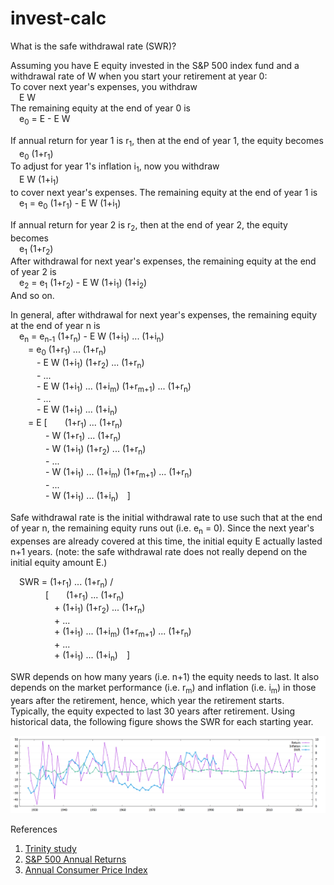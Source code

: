 # invest-calc

What is the safe withdrawal rate (SWR)? 

Assuming you have E equity invested in the S&P 500 index fund and a withdrawal
rate of W when you start your retirement at year 0:  
To cover next year's expenses, you withdraw  
&emsp;E W  
The remaining equity at the end of year 0 is  
&emsp;e<sub>0</sub> = E - E W  

If annual return for year 1 is r<sub>1</sub>, then at the end of year 1,
the equity becomes  
&emsp;e<sub>0</sub> (1+r<sub>1</sub>)  
To adjust for year 1's inflation i<sub>1</sub>, now you withdraw  
&emsp;E W (1+i<sub>1</sub>)  
to cover next year's expenses. The remaining equity at the end of year 1 is  
&emsp;e<sub>1</sub> = e<sub>0</sub> (1+r<sub>1</sub>) - E W (1+i<sub>1</sub>)   

If annual return for year 2 is r<sub>2</sub>, then at the end of year 2,
the equity becomes  
&emsp;e<sub>1</sub> (1+r<sub>2</sub>)  
After withdrawal for next year's expenses, the remaining equity at the end of
year 2 is  
&emsp;e<sub>2</sub> = e<sub>1</sub> (1+r<sub>2</sub>) - E W (1+i<sub>1</sub>) (1+i<sub>2</sub>)  
And so on.

In general, after withdrawal for next year's expenses, the remaining equity
at the end of year n is  
&emsp;e<sub>n</sub> = e<sub>n-1</sub> (1+r<sub>n</sub>) - E W (1+i<sub>1</sub>) ... (1+i<sub>n</sub>)  
&emsp;&emsp;= e<sub>0</sub> (1+r<sub>1</sub>) ... (1+r<sub>n</sub>)  
&emsp;&emsp;&emsp;- E W (1+i<sub>1</sub>) (1+r<sub>2</sub>) ... (1+r<sub>n</sub>)  
&emsp;&emsp;&emsp;- ...  
&emsp;&emsp;&emsp;- E W (1+i<sub>1</sub>) ... (1+i<sub>m</sub>) (1+r<sub>m+1</sub>) ... (1+r<sub>n</sub>)  
&emsp;&emsp;&emsp;- ...  
&emsp;&emsp;&emsp;- E W (1+i<sub>1</sub>) ... (1+i<sub>n</sub>)  
&emsp;&emsp;= E [&emsp;&emsp;(1+r<sub>1</sub>) ... (1+r<sub>n</sub>)  
&emsp;&emsp;&emsp;&emsp;- W (1+r<sub>1</sub>) ... (1+r<sub>n</sub>)  
&emsp;&emsp;&emsp;&emsp;- W (1+i<sub>1</sub>) (1+r<sub>2</sub>) ... (1+r<sub>n</sub>)  
&emsp;&emsp;&emsp;&emsp;- ...  
&emsp;&emsp;&emsp;&emsp;- W (1+i<sub>1</sub>) ... (1+i<sub>m</sub>) (1+r<sub>m+1</sub>) ... (1+r<sub>n</sub>)  
&emsp;&emsp;&emsp;&emsp;- ...  
&emsp;&emsp;&emsp;&emsp;- W (1+i<sub>1</sub>) ... (1+i<sub>n</sub>)&emsp;]  

Safe withdrawal rate is the initial withdrawal rate to use such that at the
end of year n, the remaining equity runs out (i.e. e<sub>n</sub> = 0). Since
the next year's expenses are already covered at this time, the initial equity
E actually lasted n+1 years. (note: the safe withdrawal rate does not really
depend on the initial equity amount E.)

&emsp;SWR = (1+r<sub>1</sub>) ... (1+r<sub>n</sub>) /  
&emsp;&emsp;&emsp;&emsp;[&emsp;&emsp;(1+r<sub>1</sub>) ... (1+r<sub>n</sub>)  
&emsp;&emsp;&emsp;&emsp;&emsp;+ (1+i<sub>1</sub>) (1+r<sub>2</sub>) ... (1+r<sub>n</sub>)  
&emsp;&emsp;&emsp;&emsp;&emsp;+ ...  
&emsp;&emsp;&emsp;&emsp;&emsp;+ (1+i<sub>1</sub>) ... (1+i<sub>m</sub>) (1+r<sub>m+1</sub>) ... (1+r<sub>n</sub>)  
&emsp;&emsp;&emsp;&emsp;&emsp;+ ...  
&emsp;&emsp;&emsp;&emsp;&emsp;+ (1+i<sub>1</sub>) ... (1+i<sub>n</sub>)&emsp;]  

SWR depends on how many years (i.e. n+1) the equity needs to last. It also
depends on the market performance (i.e. r<sub>m</sub>) and inflation (i.e.
i<sub>m</sub>) in those years after the retirement, hence, which year the
retirement starts. Typically, the equity expected to last 30 years after
retirement. Using historical data, the following figure shows the SWR for
each starting year.

![SWR over the years](swr.png)

References

1. [Trinity study](https://en.wikipedia.org/wiki/Trinity_study)
2. [S&P 500 Annual Returns](https://www.macrotrends.net/2526/sp-500-historical-annual-returns)
3. [Annual Consumer Price Index](https://www.minneapolisfed.org/about-us/monetary-policy/inflation-calculator/consumer-price-index-1913-)
